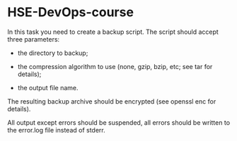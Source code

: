 # HSE-DevOps-course

In this task you need to create a backup script. The script should accept three parameters:

- the directory to backup;

- the compression algorithm to use (none, gzip, bzip, etc; see tar for details);

- the output file name.

The resulting backup archive should be encrypted (see openssl enc for details).

All output except errors should be suspended, all errors should be written to the error.log file instead of stderr.
